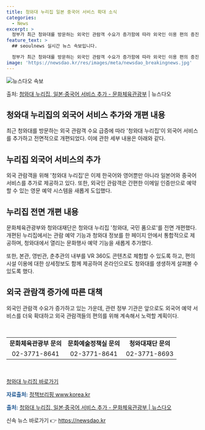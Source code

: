 ```yaml
---
title: 청와대 누리집 일본 중국어 서비스 확대 소식
categories:
  - News
excerpt: >
  정부가 최근 청와대를 방문하는 외국인 관람객 수요가 증가함에 따라 외국인 이용 편의 증진을 위해 청와대 누리…
feature_text: >
  ## seoulnews 실시간 뉴스 속보입니다.

  정부가 최근 청와대를 방문하는 외국인 관람객 수요가 증가함에 따라 외국인 이용 편의 증진을 위해 청와대 누리…
image: 'https://newsdao.kr/res/images/meta/newsdao_breakingnews.jpg'
---
```


![뉴스다오 속보](https://newsdao.kr/res/images/meta/newsdao_breakingnews.jpg)

<p>출처: <a href="https://newsdao.kr/3602" rel="dofollow">청와대 누리집, 일본·중국어 서비스 추가 - 문화체육관광부</a> | 뉴스다오</p>

<h2 data-ke-size="size26">청와대 누리집의 외국어 서비스 추가와 개편 내용</h2>
<p data-ke-size="size16">최근 청와대를 방문하는 외국 관람객 수요 급증에 따라 '청와대 누리집'이 외국어 서비스를 추가하고 전면적으로 개편되었다. 이에 관한 세부 내용은 아래와 같다.</p>

<h2 data-ke-size="size24">누리집 외국어 서비스의 추가</h2>
<p data-ke-size="size16">외국 관람객을 위해 '청와대 누리집'은 이제 한국어와 영어뿐만 아니라 일본어와 중국어 서비스를 추가로 제공하고 있다. 또한, 외국인 관람객은 간편한 이메일 인증만으로 예약할 수 있는 영문 예약 시스템을 새롭게 도입했다.</p>

<h2 data-ke-size="size24">누리집 전면 개편 내용</h2>
<p data-ke-size="size16">문화체육관광부와 청와대재단은 청와대 누리집 '청와대, 국민 품으로'를 전면 개편했다. 개편된 누리집에서는 관람 예약 기능과 청와대 정보를 한 페이지 안에서 통합적으로 제공하며, 청와대에서 열리는 문화행사 예약 기능을 새롭게 추가했다.</p>
<p data-ke-size="size16">또한, 본관, 영빈관, 춘추관의 내부를 VR 360도 콘텐츠로 체험할 수 있도록 하고, 편의시설 이용에 대한 상세정보도 함께 제공하여 온라인으로도 청와대를 생생하게 살펴볼 수 있도록 했다.</p>

<h2 data-ke-size="size24">외국 관람객 증가에 따른 대책</h2>
<p data-ke-size="size16">외국인 관람객 수요가 증가하고 있는 가운데, 관련 정부 기관은 앞으로도 외국어 예약 서비스를 더욱 확대하고 외국 관람객들의 편의를 위해 계속해서 노력할 계획이다.</p>

<p data-ke-size="size16">&nbsp;</p>
<table>
	<tbody>
		<tr>
			<td style="text-align: center; height: 17px;"><b>문화체육관광부 문의</b></td>
			<td style="text-align: center; height: 17px;"><b>문화예술정책실 문의</b></td>
			<td style="text-align: center; height: 17px;"><b>청와대재단 문의</b></td>
		</tr>
		<tr>
			<td style="text-align: center; height: 17px;">02-3771-8641</td>
			<td style="text-align: center; height: 17px;">02-3771-8641</td>
			<td style="text-align: center; height: 17px;">02-3771-8693</td>
		</tr>
	</tbody>
</table>
<p data-ke-size="size16">&nbsp;</p>
<p data-ke-size="size16"><a href="https://opencheongwadae.kr">청와대 누리집 바로가기</a></p>
<p data-ke-size="size16"><b><span style="color: #1a5490;">자료출처:</span></b> <a href="https://newsdao.kr/3602">정책브리핑 www.korea.kr</a></p>
<p data-ke-size="size16"><b><span style="color: #1a5490;">출처:</span></b> <a href="https://newsdao.kr/3602">청와대 누리집, 일본·중국어 서비스 추가 - 문화체육관광부 | 뉴스다오</a></p> 

신속 뉴스 바로가기 👉 <a href="https://newsdao.kr" rel="dofollow">https://newsdao.kr</a>


